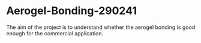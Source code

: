# Aerogel-Bonding-290241
The aim of the project is to understand whether the aerogel bonding is good enough for the commercial application. 
